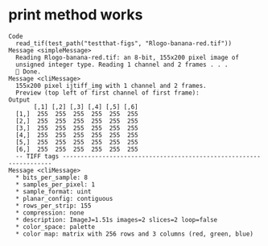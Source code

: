 # print method works

    Code
      read_tif(test_path("testthat-figs", "Rlogo-banana-red.tif"))
    Message <simpleMessage>
      Reading Rlogo-banana-red.tif: an 8-bit, 155x200 pixel image of
      unsigned integer type. Reading 1 channel and 2 frames . . .
       Done.
    Message <cliMessage>
      155x200 pixel ijtiff_img with 1 channel and 2 frames.
      Preview (top left of first channel of first frame):
    Output
           [,1] [,2] [,3] [,4] [,5] [,6]
      [1,]  255  255  255  255  255  255
      [2,]  255  255  255  255  255  255
      [3,]  255  255  255  255  255  255
      [4,]  255  255  255  255  255  255
      [5,]  255  255  255  255  255  255
      [6,]  255  255  255  255  255  255
      -- TIFF tags -------------------------------------------------------------------
    Message <cliMessage>
      * bits_per_sample: 8
      * samples_per_pixel: 1
      * sample_format: uint
      * planar_config: contiguous
      * rows_per_strip: 155
      * compression: none
      * description: ImageJ=1.51s images=2 slices=2 loop=false
      * color_space: palette
      * color map: matrix with 256 rows and 3 columns (red, green, blue)

